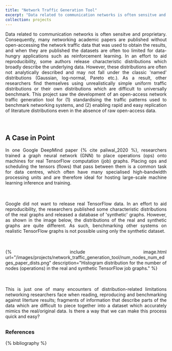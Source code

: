 ```yaml
---
title: "Network Traffic Generation Tool"
excerpt: "Data related to communication networks is often sensitve and proprietary. Consequently, many networking academic papers are published without open-accessing the network traffic data that was used to obtain the results, and when they are published the datasets are often too limited for data-hungry applications such as reinforcement learning. In an effort to aid reproducibility, some authors release characteristic distributions which broadly describe the underlying data. However, these distributions are often not analytically described and may not fall under the classic 'named' distributions (Gaussian, log-normal, Pareto etc.). As a result, other researchers find themselves using unrealistically simple uniform traffic distributions or their own distributions which are difficult to universally benchmark. This project saw the development of an open-access network traffic generation tool for (1) standardising the traffic patterns used to benchmark networking systems, and (2) enabling rapid and easy replication of literature distributions even in the absence of raw open-access data.<br/><img src='/images/projects/network_traffic_generation_tool/excerpt.png'>"
collection: projects
---
```


<div style="text-align: justify"> 
Data related to communication networks is often sensitve and proprietary. Consequently, many networking academic papers are published without open-accessing the network traffic data that was used to obtain the results, and when they are published the datasets are often too limited for data-hungry applications such as reinforcement learning. In an effort to aid reproducibility, some authors release characteristic distributions which broadly describe the underlying data. However, these distributions are often not analytically described and may not fall under the classic 'named' distributions (Gaussian, log-normal, Pareto etc.). As a result, other researchers find themselves using unrealistically simple uniform traffic distributions or their own distributions which are difficult to universally benchmark. This project saw the development of an open-access network traffic generation tool for (1) standardising the traffic patterns used to benchmark networking systems, and (2) enabling rapid and easy replication of literature distributions even in the absence of raw open-access data.
</div>
<br/><br/>



## A Case in Point
<div style="text-align: justify"> 
In one Google DeepMind paper {% cite paliwal_2020 %}, researchers trained a graph neural network (GNN) to place operations (ops) onto machines for real TensorFlow computation (job) graphs. Placing ops and scheduling the tensors (flows) that pass between them is a common task for data centres, which often have many specialised high-bandwidth processing units and are therefore ideal for hosting large-scale machine learning inference and training. 

<br/><br/>
Google did not want to release real TensorFlow data. In an effort to aid reproducibility, the researchers published some characteristic distributions of the real graphs and released a database of 'synthetic' graphs. However, as shown in the image below, the distributions of the real and synthetic graphs are quite different. As such, benchmarking other systems on realistic TensorFlow graphs is not possible using only the synthetic dataset.   

<br/><br/>
{% include image.html url="/images/projects/network_traffic_generation_tool/num_nodes_num_edges_paper_dists.png" description="Histogram distribution for the number of nodes (operations) in the real and synthetic TensorFlow job graphs." %}

<br/><br/>
This is just one of many encounters of distribution-related limitations networking researchers face when reading, reproducing and benchmarking against literture results; fragments of information that describe parts of the data which are difficult to piece together into a dataset which accurately mimics the real/original data. Is there a way that we can make this process quick and easy?




## 





</div>


### References
{% bibliography %}





